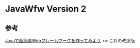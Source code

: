 # JavaWfw Version 2

## 参考

[Javaで超簡易Webフレームワークを作ってみよう](https://qiita.com/hatimiti/items/79b6bd1003fe6bfec2f3) <= これの改造版